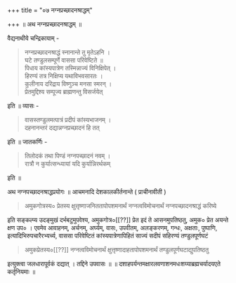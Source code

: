+++
title = "०७ नग्नप्रच्छादनश्राद्धम्"

+++
॥ अथ नग्नप्रच्छादनश्राद्धम् ॥

वैद्यनाथीये चन्द्रिकायाम् -

> नग्नप्रच्छादनश्राद्धं स्नानान्ते तु मृतेऽहनि ।  
घटे तण्डुलसम्पूर्णे वाससा परिवेष्टिते ॥  
पिधाय कांस्यपात्रेण तस्मिन्नाज्यं विनिक्षिपेत् ।  
हिरण्यं तत्र निक्षिप्य यथाविभवसारतः ।  
कुलीनाय दरिद्राय विष्णुञ्च मनसा स्मरन् ।  
प्रेतमुद्दिश्य सम्पूज्य ब्राह्मणन्तु विसर्जयेत्

इति ॥ व्यासः -

> वासस्तण्डुलमत्पात्रं प्रदीपं कांस्यभाजनम् ।  
दहनानन्तरं दद्यान्नग्नप्रच्छादनं हि तत्

इति ॥ जातकर्णिः -

> तिलोदकं तथा पिण्डं नग्नपच्छादनं नवम् ।  
रात्रौ न कुर्यात्सन्ध्यायां यदि कुर्यान्निरर्थकम्

इति ॥

अथ नग्नपच्छादनश्राद्धप्रयोगः ॥ आचमनादि देशकालकीर्तनान्ते ( प्राचीनावीती )

> अमुकगोत्रस्य० प्रेतस्य क्षुत्तृष्णाजनिततापोपशमनार्थं नग्नत्वविमोचनार्थं नग्नपच्छादनश्राद्धं करिष्ये

इति सङ्कल्प्य उदङ्मुखं दर्भबटुमुपवेश्य, अमुकगोत्र०[[??]] प्रेत इदं ते आसनमुपतिष्ठतु, अमुक० प्रेत अयन्ते क्षण उप० । एवमेव आवाहनम्, अर्चनम्, अर्घ्यम्, वासः, उपवीतम्, अलङ्करणम्, गन्धः, अक्षताः, पुष्पाणि, इत्यादिभिरुपचारैरभ्यर्च्य, वाससा परिवेष्टितं कांस्यपात्रेणापिहितं साज्यं सदीपं सहिरण्यं तण्डुलपूर्णघटं

> अमुकप्रेतस्य०[[??]] नग्नत्वविमोचनार्थं क्षुत्तृष्णादाहतापोपशमनार्थं तण्डुलपूर्णघटाद्युपतिष्ठतु

इत्युक्त्वा जलधारापूर्वकं दद्यात् । तद्दिने उपवासः ॥ ॥ दशाहपर्यन्तमक्षारलवणाशनमधःशय्याब्रह्मचर्यादयएते कर्तृनियमाः ॥
